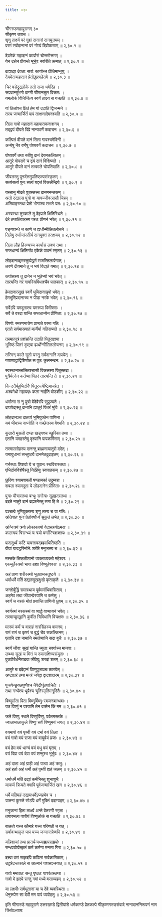 ```yaml
---
title: ०३०

---
```

श्रीगरुडमहापुराणम् ३०  
श्रीकृष्ण उवाच ।  
शृणु तार्क्ष्य परं गुह्यं दानानां दानमुत्तमम् ।  
परमं सर्वदानानां परं गोप्यं दिवौकसाम् ॥ २,३०.१ ॥  
  
देयमेकं महादानं कार्पासं चोत्तमोत्तमम् ।  
येन दत्तेन प्रीयन्ते भूर्भुवः स्वरिति क्रमात् ॥ २,३०.२ ॥  
  
ब्रह्माद्या देवताः सर्वाः कार्याच्च प्रीतिमाप्नुयुः ।  
देयमेतन्महादानं प्रेतोद्धरणहेतवे ॥ २,३०.३ ॥  
  
चिरं वसेद्रुद्रलोके ततो राजा भवेदिह ।  
रूपवान्सुभगो वाग्मी श्रीमानतुल विक्रमः ।  
यमलोकं विनिर्जित्य स्वर्गं ताक्ष्य स गच्छति ॥ २,३०.४ ॥  
  
गां तिलांश्च क्षितं हेम यो ददाति द्विजन्मने ।  
तस्य जन्मार्जिर्त पापं तत्क्षणादेवनश्यति ॥ २,३०.५ ॥  
  
तिला गावो महादानं महापातकनाशनम् ।  
तद्द्वयं दीयते विप्रे नान्यवर्णे कदाचन ॥ २,३०.६ ॥  
  
कल्पितं दीयते दानं तिला गावश्चमेदिनी ।  
अन्येषु नैव वर्णेषु पोष्यवर्गे कदाचन ॥ २,३०.७ ॥  
  
पोष्यवर्गे तथा स्त्रीषु दानं देयमकल्पितम् ।  
आतुरे वोपरागे च द्वयं दानं विशिष्यते ।  
आतुरे दीयते दानं तत्काले चोपतिष्ठति ॥ २,३०.८ ॥  
  
जीवतस्तु पुनर्दत्तमुपतिष्ठत्यसंस्कृतम् ।  
सत्यंसत्यं पुनः सत्यं यद्दत्तं विकलेन्द्रिये ॥ २,३०.९ ॥  
  
यच्चानु मोदते पुत्रस्तच्च दानमनन्तकम् ।  
अतो दद्यात्स पुत्रो वा यावज्जीवत्ससौ चिरम् ।  
अतिवाहस्तथा प्रेतो भोगांश्च लभते यतः ॥ २,३०.१० ॥  
  
अस्वस्था तुरकाले तु देहपाते क्षितिस्थिते ।  
देहे तथातिवाहस्य परतः प्रीणनं भवेत् ॥ २,३०.११ ॥  
  
पङ्गावन्धे च काणे च ह्यर्धोन्मीलितलोचने ।  
तिलेषु दर्भान्संस्तीर्य दानमुक्तं तदक्षयम् ॥ २,३०.१२ ॥  
  
तिला लौहं हिरण्यञ्च कार्पासं लवणं तथा ।  
सप्तधान्यं क्षितिर्गाव एकैकं पावनं स्मृतम् ॥ २,३०.१३ ॥  
  
लोहदानाद्यमस्तुष्येद्धर्म राजस्तिलार्पणात् ।  
लवणे दीयमाने तु न भयं विद्यते यमात् ॥ २,३०.१४ ॥  
  
कर्पासस्य तु दानेन न भूतेभ्यो भयं भवेत् ।  
तारयन्ति नरं गावस्त्रिविधाश्चैव पातकात् ॥ २,३०.१५ ॥  
  
हेमदानात्सुखं स्वर्गे भूमिदानान्नृपो भवेत् ।  
हेमभूमिप्रदानाच्च न पीडा नरके भवेत् ॥ २,३०.१६ ॥  
  
सर्वेऽपि यमदूताश्च यमरूपा विभीषणाः ।  
सर्वे ते वरदा यान्ति सप्तधान्येन प्रीणिताः ॥ २,३०.१७ ॥  
  
विष्णोः स्मरणमात्रेण प्राप्यते परमा गतिः ।  
एतत्ते सर्वमाख्यातं मर्त्यैर्या गतिराप्यते ॥ २,३०.१८ ॥  
  
तस्मात्पुत्रं प्रशंसन्ति ददाति पितुराज्ञया ।  
भूमिष्ठं पितरं दृष्ट्वा ह्यर्धोन्मीलितलोचनम् ॥ २,३०.१९ ॥  
  
तस्मिन् काले सुतो यस्तु सर्वदानानि दापयेत् ।  
गयाश्राद्धाद्विशिष्येत स पुत्रः कुलनन्दनः ॥ २,३०.२० ॥  
  
स्वस्थानाच्चलितश्चासौ विकलस्य पितुस्तदा ।  
पुत्रैर्यत्नेन कर्तव्या पितरं तारयन्ति ते ॥ २,३०.२१ ॥  
  
किं दत्तैर्बहुभिर्दानैः पितुरन्त्येष्टिमाचरेत् ।  
अश्वमेधो महायज्ञः कलां नार्हति षोडशीम् ॥ २,३०.२२ ॥  
  
धर्मात्मा स नु पुत्रो वैदेवैरपि सुपूज्यते ।  
दापयेद्यस्तु दानानि ह्यातुरं पितरं भुवि ॥ २,३०.२३ ॥  
  
लोहदानञ्च दातव्यं भूमियुक्तेन पाणिना ।  
यमं भीमञ्च नाप्नोति न गच्छेत्तस्य वेश्मनि ॥ २,३०.२४ ॥  
  
कुठारो मुसलो दण्डः खड्गश्च च्छुरिका तथा ।  
एतानि यमहस्तेषु दृश्यानि पापकर्मिणाम् ॥ २,३०.२५ ॥  
  
तस्माल्लोहस्य दानन्तु ब्राह्मणायातुरो ददेत् ।  
यमायुधानां सन्तुष्ट्यै दानमेतदुदाहृतम् ॥ २,३०.२६ ॥  
  
गर्भस्थाः शिशवो ये च युवानः स्थविरास्तथा ।  
एभिर्दानविशेषैस्तु निर्दहेयुः स्वपातकम् ॥ २,३०.२७ ॥  
  
छुरिणः श्यामशबलौ षण्डामर्का उदुम्बराः ।  
शबला श्यामदूता ये लोहदानेन प्रीणिताः ॥ २,३०.२८ ॥  
  
पुत्राः पौत्रास्तथा बन्धुः सगोत्राः सुहहृदस्तथा ।  
ददते नातुरे दानं ब्रह्मघ्नैस्तु समा हि ते ॥ २,३०.२९ ॥  
  
पञ्चत्वे भूमियुक्तस्य शृणु तस्य च या गतिः ।  
अतिवाहः पुनः प्रेतोवर्षोर्ध्वं सुकृतं लभेत् ॥ २,३०.३० ॥  
  
अग्नित्रयं त्रयो लोकास्त्रयो वेदास्त्रयोऽमराः ।  
कालत्रयं त्रिसन्ध्यं च त्रयो वर्णास्त्रिशक्तयः ॥ २,३०.३१ ॥  
  
पादादूर्ध्वं कटिं यावत्तावद्ब्रह्याधितिष्ठति ।  
ग्रीवां यावद्धरिर्नाभेः शरीरे मनुजस्य च ॥ २,३०.३२ ॥  
  
मस्तके तिष्ठतीशानो व्यक्ताव्यक्तो महेश्वरः ।  
एकमूर्तेस्त्रयो भागा ब्रह्मा विष्णुहेश्वराः ॥ २,३०.३३ ॥  
  
अहं प्राणः शरीरस्थो भूतग्रामचतुष्टये ।  
धर्माधर्मे मतिं दद्यात्सुखदुःखे कृताकृते ॥ २,३०.३४ ॥  
  
जन्तोर्वुद्धिं समास्थाय पूर्वमर्माधिवासिताम् ।  
अहमेव तथा जीवान्प्रेरयामि च कर्मसु ।  
स्वर्गं च नरकं मोक्षं प्रयान्ति प्राणिनो ध्रुवम् ॥ २,३०.३५ ॥  
  
स्वर्गस्थं नरकस्थं वा श्राद्धे वाप्यायनं भवेत् ।  
तस्माच्छ्राद्धानि कुर्वीत त्रिविधानि विचक्षणः ॥ २,३०.३६ ॥  
  
मत्स्यं कर्मं च वाराहं नारसिंहञ्च वामनम् ।  
रामं रामं च कृष्णं च बुद्धं चैव सकल्किनम् ।  
एतानि दश नामानि स्मर्तव्यानि सदा बुधैः ॥ २,३०.३७ ॥  
  
स्वर्गं जीवाः सुखं यान्ति च्युताः स्वर्गाच्च मानवाः ।  
लब्ध्वा सुखं च वित्तं च दयादाक्षिण्यसंयुताः ।  
पुत्रपौत्रैर्धनैराढ्या जीवेयुः शरदां शतम् ॥ २,३०.३८ ॥  
  
आतुरे च ददेद्दानं विष्णुपूजाञ्च कारयेत् ।  
अष्टाक्षरं तथा मन्त्रं जपेद्वा द्वादशाक्षरम् ॥ २,३०.३९ ॥  
  
पूजयेच्छुक्लपुष्पैश्च नैवेद्यैर्घृतपाचितैः ।  
तथा गन्धैश्च धूपैश्च श्रुतिस्मृतिमनूदितैः ॥ २,३०.४० ॥  
  
विष्णुर्माता पिता विष्णुर्विष्णुः स्वजनबान्धवाः ।  
यत्र विष्णुं न पश्यामि तेन वासेन किं मम ॥ २,३०.४१ ॥  
  
जले विष्णुः स्थले विष्णुर्विष्णुः पर्वतमस्तके ।  
ज्वालामालाकुले विष्णुः सर्वं विष्णुमयं जगत् ॥ २,३०.४२ ॥  
  
वयमापो वयं पृथ्वी वयं दर्भा वयं तिलाः ।  
वयं गावो वयं राजा वयं वायुर्वयं प्रजाः ॥ २,३०.४३ ॥  
  
वयं हेम वयं धान्यं वयं मधु वयं घृतम् ।  
वयं विप्रा वयं देवा वयं शम्भुश्च भूर्भुवः ॥ २,३०.४४ ॥  
  
अहं दाता अहं ग्राही अहं यज्वा अहं क्रतुः ।  
अहं हर्ता अहं धर्मो अहं पृथ्वी ह्यहं जलम् ॥ २,३०.४५ ॥  
  
धर्माधर्मे मतिं दद्यां कर्मभिस्तु शुभाशुभैः ।  
यत्कर्म क्रियते क्वापि पूर्वजन्मार्जितं खग ॥ २,३०.४६ ॥  
  
धर्मे मतिमहं दद्यामधर्मेऽप्यहमेव च ।  
यातनां कुरुते सोऽपि धर्मे मुक्तिं ददाम्यहम् ॥ २,३०.४७ ॥  
  
मनुजानां हिता तार्क्ष्य अन्ते वैतरणी स्मृता ।  
तयावमत्य पापौघं विष्णुलोकं स गच्छति ॥ २,३०.४८ ॥  
  
बालत्वे यच्च कौमारे यच्च परिणतौ च यत् ।  
सर्वावन्थाकृतं पापं यच्च जन्मान्तरेष्वपि ॥ २,३०.४९ ॥  
  
यन्निशायां तथा प्रातर्यन्मध्याह्नापराह्नयोः ।  
सन्ध्ययोर्यत्कृतं कर्म कर्मणा मनसा गिरा ॥ २,३०.५० ॥  
  
दत्त्वा वरां सकृदपि कपिलां सर्वकामिकाम् ।  
उद्धरेदन्तकाले स आत्मानं पापसञ्चयात् ॥ २,३०.५१ ॥  
  
गावो ममाग्रतः सन्तु पृष्ठतः पार्श्वतस्तथा ।  
गावो मे हृदये सन्तु गवां मध्ये वसाम्यहम् ॥ २,३०.५२ ॥  
  
या लक्ष्मीः सर्वभूतानां या च देवे व्यवस्थिता ।  
धेनुरूपेण सा देवी मम पापं व्यपोहतु ॥ २,३०.५३ ॥  
  
इति श्रीगारुडे महापुराणे उत्तरखण्डे द्वितीयांशे धर्मकाण्डे प्रेतकल्पे श्रीकृष्णगरुडसंवादे नानादाननिरूपणं नाम त्रिंसोऽध्यायः